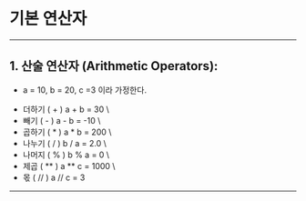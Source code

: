 # 기본 연산자 
--------------------------------------------------------
## 1. 산술 연산자 (Arithmetic Operators):
* a = 10, b = 20, c =3 이라 가정한다.

- 더하기 ( + )   a + b = 30  \
- 빼기   ( - )   a - b = -10  \
- 곱하기 ( * )   a * b = 200  \
- 나누기 ( / )   b / a = 2.0  \
- 나머지 ( % )   b % a = 0  \
- 제곱  ( ** )   a ** c = 1000  \
- 몫    ( // )   a // c = 3

--------------------------------------------------------
